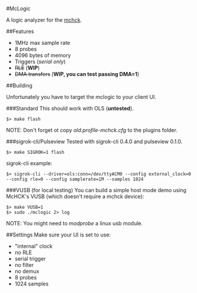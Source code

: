 #McLogic

A logic analyzer for the [mchck](https://mchck.org).

##Features

- 1MHz max sample rate
- 8 probes
- 4096 bytes of memory
- Triggers (*serial only*)
- ~~RLE~~ (**WIP**)
- ~~DMA transfers~~ (**WIP, you can test passing DMA=1**)

##Building

Unfortunately you have to target the mclogic to your client UI.


###Standard
This should work with OLS (**untested**).

    $> make flash

NOTE: Don't forget ot copy *old.profile-mchck.cfg* to the plugins folder.

###sigrok-cli/Pulseview
Tested with sigrok-cli 0.4.0 and pulseview 0.1.0.

    $> make SIGROK=1 flash

sigrok-cli example:

    $> sigrok-cli --driver=ols:conn=/dev/ttyACM0 --config external_clock=0 --config rle=0 --config samplerate=1M --samples 1024

###VUSB (for local testing)
You can build a simple host mode demo using McHCK's VUSB (which doesn't require a mchck device):

    $> make VUSB=1
    $> sudo ./mclogic 2> log

NOTE: You might need to *modprobe* a linux usb module.


##Settings
Make sure your UI is set to use:

- "internal" clock
- no RLE
- serial trigger
- no filter
- no demux
- 8 probes
- 1024 samples
